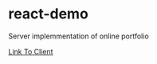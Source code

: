 # react-demo

Server implemmentation of online portfolio 

[Link To Client](https://github.com/jesseburstrom/proj/)
